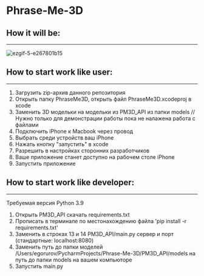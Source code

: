 # Phrase-Me-3D

## How it will be:
---------------------------------------------------------------------------------------------------------------------------------------

![ezgif-5-e267801b15](https://user-images.githubusercontent.com/70414732/221381380-6e1454df-e70a-448d-9787-431cbfded955.gif)



## How to start work like user:
---------------------------------------------------------------------------------------------------------------------------------------
1) Загрузить zip-архив данного репозитория
2) Открыть папку PhraseMe3D, открыть файл PhraseMe3D.xcodeproj в xcode
3) Заменить 3D модельки на модельки из PM3D_API из папки models // Нужно только для демонстрации работы пока не налажена работа с файлами
4) Подключить iPhone к Macbook через провод
5) Выбрать среди устройств ваш iPhone
6) Нажать кнопку "запустить" в xcode
7) Разрешить в настройках сторонних разработчиков
8) Ваше приложение станет доступно на рабочем столе iPhone
9) Запустить приложение

## How to start work like developer:
---------------------------------------------------------------------------------------------------------------------------------------
Требуемая версия Python 3.9
1) Открыть PM3D_API скачать requirements.txt
2) Прописать в терминале по местонахождению файла 'pip install -r requirements.txt'
3) Заменить в строках 13 и 14 PM3D_API/main.py сервер и порт (стандартные: localhost:8080)
4) Заменить путь до папки моделей /Users/egorurov/PycharmProjects/Phrase-Me-3D/PM3D_API/models на путь до папки models на вашем компьюторе
5) Запустить main.py
